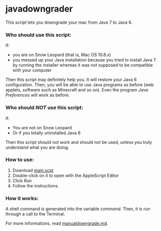 javadowngrader
==============

This script lets you downgrade your mac from Java 7 to Java 6.


### Who should use this script:

If:

* you are on Snow Leopard (that is, Mac OS 10.6.x)
* you messed up your Java installation because you tried to install Java 7 by running the installer whereas it was not supposed to be compatible with your computer

Then this script may definitely help you. It will restore your Java 6 configuration. Then, you will be able to use Java programs as before (web applets, software such as Minecraft and so on). Even the program  _Java Preferences_ will work as before.

### Who should *NOT* use this script:

If:

* You are not on Snow Leopard
* Or if you totally uninstalled Java 6

Then this script should not work and should not be used, unless you truly understand what you are doing.

### How to use:

1. Download [main.scpt](https://github.com/Fornost461/JavaDowngrader/blob/master/main.scpt)
2. Double-click on it to open with the AppleScript Editor
3. Click _Run_
4. Follow the instructions.


### How it works:

A shell command is generated into the variable *command*. Then, it is run through a call to the Terminal.

For more informations, read [manualdowngrade.md](https://github.com/Fornost461/JavaDowngrader/blob/master/manualdowngrade.md).
